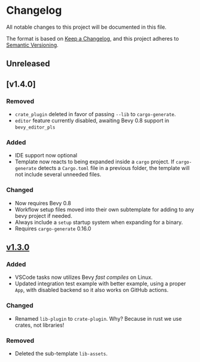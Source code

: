 # Changelog
All notable changes to this project will be documented in this file.

The format is based on [Keep a Changelog](https://keepachangelog.com/en/1.0.0/),
and this project adheres to [Semantic Versioning](https://semver.org/spec/v2.0.0.html).

## Unreleased

## [v1.4.0]
### Removed
- `crate_plugin` deleted in favor of passing `--lib` to `cargo-generate`.
- `editor` feature currently disabled, awaiting Bevy 0.8 support in `bevy_editor_pls`

### Added
- IDE support now optional
- Template now reacts to being expanded inside a `cargo` project. If `cargo-generate` detects a 
`Cargo.toml` file in a previous folder, the template will not include several unneeded files.

### Changed
- Now requires Bevy 0.8
- Workflow setup files moved into their own subtemplate for adding to any bevy project if needed.
- Always include a `setup` startup system when expanding for a binary.
- Requires `cargo-generate` 0.16.0

## [v1.3.0]
### Added
- VSCode tasks now utilizes Bevy *fast compiles* on Linux.
- Updated integration test example with better example, using a proper `App`, with disabled
backend so it also works on GitHub actions.

### Changed
- Renamed `lib-plugin` to `crate-plugin`. Why? Because in rust we use crates, not libraries!

### Removed
- Deleted the sub-template `lib-assets`.

[v1.3.0]: https://github.com/